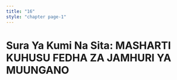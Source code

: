 ```yaml
---
title: "16"
style: "chapter page-1"
---
```


# Sura Ya Kumi Na Sita: MASHARTI KUHUSU FEDHA ZA JAMHURI YA MUUNGANO

